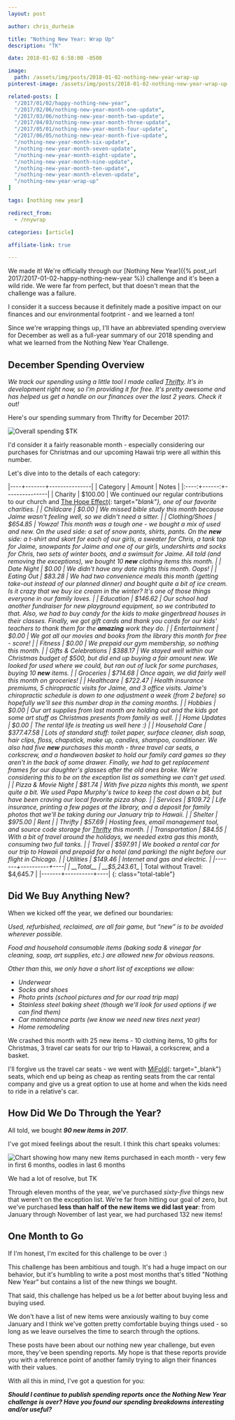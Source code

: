 ```yaml
---
layout: post

author: chris_durheim

title: "Nothing New Year: Wrap Up"
description: "TK"

date: 2018-01-02 6:58:00 -0500

image:
  path: /assets/img/posts/2018-01-02-nothing-new-year-wrap-up
pinterest-image: /assets/img/posts/2018-01-02-nothing-new-year-wrap-up

related-posts: [
  "/2017/01/02/happy-nothing-new-year",
  "/2017/02/06/nothing-new-year-month-one-update",
  "/2017/03/06/nothing-new-year-month-two-update",
  "/2017/04/03/nothing-new-year-month-three-update",
  "/2017/05/01/nothing-new-year-month-four-update",
  "/2017/06/05/nothing-new-year-month-five-update",
  "/nothing-new-year-month-six-update",
  "/nothing-new-year-month-seven-update",
  "/nothing-new-year-month-eight-update",
  "/nothing-new-year-month-nine-update",
  "/nothing-new-year-month-ten-update",
  "/nothing-new-year-month-eleven-update",
  "/nothing-new-year-wrap-up"
]

tags: [nothing new year]

redirect_from:
  - /nnywrap

categories: [article]

affiliate-link: true

---
```


We made it! We're officially through our [Nothing New Year]({% post_url 2017/2017-01-02-happy-nothing-new-year %}) challenge and it's been a wild ride. We were far from perfect, but that doesn't mean that the challenge was a failure.

I consider it a success because it definitely made a positive impact on our finances and our environmental footprint - and we learned a ton!

Since we're wrapping things up, I'll have an abbreviated spending overview for December as well as a full-year summary of our 2018 spending and what we learned from the Nothing New Year Challenge.

## December Spending Overview

_We track our spending using a little tool I made called [Thrifty](https://thrifty.keepthrifty.com). It's in development right now, so I'm providing it for free. It's pretty awesome and has helped us get a handle on our finances over the last 2 years. Check it out!_

Here's our spending summary from Thrifty for December 2017:

![Overall spending $TK]({{site.url}}/assets/img/posts/2018-01-02-nothing-new-year-wrap-up/nny-month-twelve-spending.png)

I'd consider it a fairly reasonable month - especially considering our purchases for Christmas and our upcoming Hawaii trip were all within this number.

Let's dive into to the details of each category:

|----+-------+---------------|
| Category | Amount  | Notes |
|:----:+------:+---------------|
| Charity  | $100.00 | We continued our regular contributions to our church and [The Hope Effect](http://hopeeffect.com/){: target="_blank"}, one of our favorite charities. |
| Childcare | $0.00 | We missed bible study this month because Jaime wasn't feeling well, so we didn't need a sitter. |
| Clothing/Shoes | $654.85 | Yowza! This month was a tough one - we bought a mix of used and new. On the used side: a set of snow pants, shirts, pants. On the ___new___ side: a t-shirt and skort for each of our girls, a sweater for Chris, a tank top for Jaime, snowpants for Jaime and one of our girls, undershirts and socks for Chris, two sets of winter boots, and a swimsuit for Jaime. All told (and removing the exceptions), we bought 10 ___new___ clothing items this month. |
| Date Night | $0.00 | We didn't have any date nights this month. Oops! |
| Eating Out | $83.28 | We had two convenience meals this month (getting take-out instead of our planned dinner) and bought _quite a bit of ice cream_. Is it crazy that we buy ice cream in the winter? It's one of those things everyone in our family loves. |
| Education | $146.62 | Our school had _another_ fundraiser for new playground equipment, so we contributed to that. Also, we had to buy candy for the kids to make gingerbread houses in their classes. Finally, we got gift cards and thank you cards for our kids' teachers to thank them for the __amazing__ work they do. |
| Entertainment | $0.00 | We got all our movies and books from the library this month for free - score! |
| Fitness | $0.00 | We prepaid our gym membership, so nothing this month. |
| Gifts & Celebrations | $388.17 | We stayed well within our Christmas budget of $500, but did end up buying a fair amount new. We looked for used where we could, but ran out of luck for some purchases, buying 10 ___new___ items. |
| Groceries | $714.68 | Once again, we did fairly well this month on groceries! |
| Healthcare | $722.47 | Health insurance premiums, 5 chiropractic visits for Jaime, and 3 office visits. Jaime's chiropractic schedule is down to one adjustment a week (from 2 before) so hopefully we'll see this number drop in the coming months. |
| Hobbies | $0.00 | Our art supplies from last month are holding out and the kids got some art stuff as Christmas presents from family as well. |
| Home Updates | $0.00 | The rental life is treating us well here :) |
| Household Care | $377.47.58 | Lots of standard stuff: toilet paper, surface cleaner, dish soap, hair clips, floss, chapstick, make up, candles, shampoo, conditioner. We also had five ___new___ purchases this month - three travel car seats, a corkscrew, and a handwoven basket to hold our family card games so they aren't in the back of some drawer. Finally, we had to get replacement frames for our daughter's glasses after the old ones broke. We're considering this to be on the exception list as something we can't get used. |
| Pizza & Movie Night | $81.74 | With five pizza nights this month, we spent quite a bit. We used Papa Murphy's twice to keep the cost down a bit, but have been craving our local favorite pizza shop. |
| Services | $109.72 | Life insurance, printing a few pages at the library, and a deposit for family photos that we'll be taking during our January trip to Hawaii. |
| Shelter | $975.00 | Rent |
| Thrifty | $57.69 | Hosting fees, email management tool, and source code storage for [Thrifty](https://thrifty.keepthrifty.com) this month. |
| Transportation | $84.55 | With a bit of travel around the holidays, we needed extra gas this month, consuming two full tanks. |
| Travel | $597.91 | We booked a rental car for our trip to Hawaii and prepaid for a hotel (and parking) the night before our flight in Chicago. |
| Utilities | $149.46 | Internet and gas and electric. |
|-------+----------+----|
| __Total__ | __$5,243.61__ | Total without Travel: $4,645.7 |
|-------+----------+----|
{: class="total-table"}

## Did We Buy Anything New?

When we kicked off the year, we defined our boundaries:

_Used, refurbished, reclaimed, are all fair game, but “new” is to be avoided wherever possible._

_Food and household consumable items (baking soda & vinegar for cleaning, soap, art supplies, etc.) are allowed new for obvious reasons._

_Other than this, we only have a short list of exceptions we allow:_

- _Underwear_
- _Socks and shoes_
- _Photo prints (school pictures and for our road trip map)_
- _Stainless steel baking sheet (though we’ll look for used options if we can find them)_
- _Car maintenance parts (we know we need new tires next year)_
- _Home remodeling_

We crashed this month with 25 new items - 10 clothing items, 10 gifts for Christmas, 3 travel car seats for our trip to Hawaii, a corkscrew, and a basket.

I'll forgive us the travel car seats - we went with [MiFold](http://amzn.to/2DqL9H1){: target="_blank"} seats, which end up being as cheap as renting seats from the car rental company and give us a great option to use at home and when the kids need to ride in a relative's car.

## How Did We Do Through the Year?

All told, we bought ___90 new items in 2017___.

I've got mixed feelings about the result. I think this chart speaks volumes:

![Chart showing how many new items purchased in each month - very few in first 6 months, oodles in last 6 months]({{site.url}}/assets/img/posts/2018-01-02-nothing-new-year-wrap-up/nny-chart.png)

We had a lot of resolve, but TK

Through eleven months of the year, we've purchased _sixty-five_ things new that weren't on the exception list. We're far from hitting our goal of zero, but we've purchased __less than half of the new items we did last year__: from January through November of last year, we had purchased 132 new items!

## One Month to Go

If I'm honest, I'm excited for this challenge to be over :)

This challenge has been ambitious and tough. It's had a huge impact on our behavior, but it's humbling to write a post most months that's titled "Nothing New Year" but contains a list of the new things we bought.

That said, this challenge has helped us be a _lot_ better about buying less and buying used.

We don't have a list of new items were anxiously waiting to buy come January and I think we've gotten pretty comfortable buying things used - so long as we leave ourselves the time to search through the options.

These posts have been about our nothing new year challenge, but even more, they've been spending reports. My hope is that these reports provide you with a reference point of another family trying to align their finances with their values.

With all this in mind, I've got a question for you:

___Should I continue to publish spending reports once the Nothing New Year challenge is over? Have you found our spending breakdowns interesting and/or useful?___
